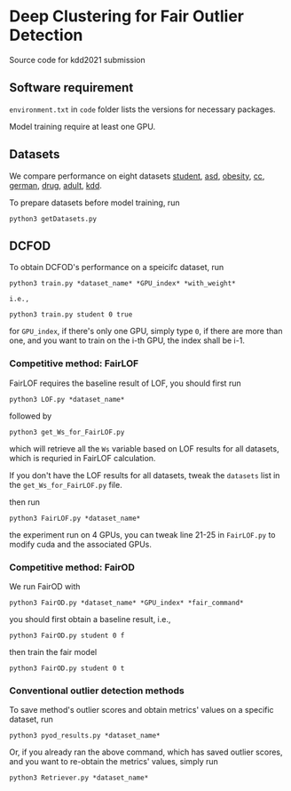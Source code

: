 # Deep Clustering for Fair Outlier Detection
Source code for kdd2021 submission

## Software requirement
`environment.txt` in `code` folder lists the versions for necessary packages.

Model training require at least one GPU.

## Datasets
We compare performance on eight datasets [student](https://archive.ics.uci.edu/ml/datasets/student%2Bperformance), [asd](https://archive.ics.uci.edu/ml/datasets/Autism+Screening+Adult), [obesity](https://archive.ics.uci.edu/ml/datasets/Estimation+of+obesity+levels+based+on+eating+habits+and+physical+condition+), [cc](https://archive.ics.uci.edu/ml/datasets/default+of+credit+card+clients), [german](http://archive.ics.uci.edu/ml/datasets/South+German+Credit+%28UPDATE%29), [drug](https://archive.ics.uci.edu/ml/datasets/Drug+consumption+%28quantified%29), [adult](https://archive.ics.uci.edu/ml/datasets/adult), [kdd](https://archive.ics.uci.edu/ml/datasets/Census-Income+%28KDD%29).

To prepare datasets before model training, run
```
python3 getDatasets.py
```

## DCFOD 
To obtain DCFOD's performance on a speicifc dataset, run
```
python3 train.py *dataset_name* *GPU_index* *with_weight*

i.e., 

python3 train.py student 0 true
```
for `GPU_index`, if there's only one GPU, simply type `0`, if there are more than one, and you want to train on the i-th GPU, the index shall be i-1. 

### Competitive method: FairLOF
FairLOF requires the baseline result of LOF, you should first run
```
python3 LOF.py *dataset_name*
```
followed by
```
python3 get_Ws_for_FairLOF.py
```
which will retrieve all the `Ws` variable based on LOF results for all datasets, which is requried in FairLOF calculation.

If you don't have the LOF results for all datasets, tweak the `datasets` list in the `get_Ws_for_FairLOF.py` file.

then run
```
python3 FairLOF.py *dataset_name*
```
the experiment run on 4 GPUs, you can tweak line 21-25 in `FairLOF.py` to modify cuda and the associated GPUs.

### Competitive method: FairOD
We run FairOD with
```
python3 FairOD.py *dataset_name* *GPU_index* *fair_command*
```
you should first obtain a baseline result, i.e., 
```
python3 FairOD.py student 0 f
```
then train the fair model
```
python3 FairOD.py student 0 t 
```
### Conventional outlier detection methods
To save method's outlier scores and obtain metrics' values on a specific dataset, run
```
python3 pyod_results.py *dataset_name*
```
Or, if you already ran the above command, which has saved outlier scores, and you want to re-obtain the metrics' values, simply run
```
python3 Retriever.py *dataset_name*
```
